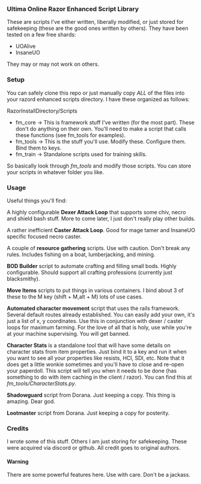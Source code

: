 ### Ultima Online Razor Enhanced Script Library

These are scripts I've either written, liberally modified, or just stored for safekeeping (these are the good ones written by others). They have been tested on a few free shards:

* UOAlive
* InsaneUO

They may or may not work on others.

### Setup

You can safely clone this repo or just manually copy *ALL* of the files into your razord enhanced scripts directory. I have these organized as follows:

RazorInstallDirectory/Scripts

* fm_core -> This is framework stuff I've written (for the most part). These don't do anything on their own. You'll need to make a script that calls these functions (see fm_tools for examples).
* fm_tools -> This is the stuff you'll use. Modify these. Configure them. Bind them to keys.
* fm_train -> Standalone scripts used for training skills.

So basically look through *fm_tools* and modify those scripts. You can store your scripts in whatever folder you like.

### Usage

Useful things you'll find:

A highly configurable **Dexer Attack Loop** that supports some chiv, necro and shield bash stuff. More to come later, I just don't really play other builds.

A rather inefficient **Caster Attack Loop**. Good for mage tamer and InsaneUO specific focused necro caster.

A couple of **resource gathering** scripts. Use with caution. Don't break any rules. Includes fishing on a boat, lumberjacking, and mining.

**BOD Builder** script to automate crafting and filling small bods. Highly configurable. Should support all crafting professions (currently just blacksmithy).

**Move Items** scripts to put things in various containers. I bind about 3 of these to the M key (shift + M,alt + M) lots of use cases.

**Automated character movement** script that uses the rails framework. Several default routes already established. You can easily add your own, it's just a list of x, y coordinates. Use this in conjunction with dexer / caster loops for maximum farming. For the love of all that is holy, use while you're at your machine supervising. You will get banned.

**Character Stats** is a standalone tool that will have some details on character stats from item properties. Just bind it to a key and run it when you want to see all your properties like resists, HCI, SDI, etc. Note that it does get a little wonkie sometimes and you'll have to close and re-open your paperdoll. This script will tell you when it needs to be done (has something to do with item caching in the client / razor). You can find this at *fm_tools/CharacterStats.py*. 

**Shadowguard** script from Dorana. Just keeping a copy. This thing is amazing. Dear god.

**Lootmaster** script from Dorana. Just keeping a copy for posterity.

### Credits

I wrote some of this stuff. Others I am just storing for safekeeping. These were acquired via discord or github. All credit goes to original authors.

#### Warning

There are some powerful features here. Use with care. Don't be a jackass.

